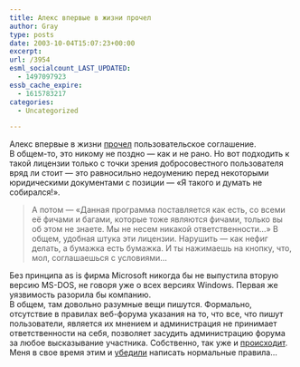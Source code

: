```yaml
---
title: Алекс впервые в жизни прочел
author: Gray
type: posts
date: 2003-10-04T15:07:23+00:00
excerpt:
url: /3954
esml_socialcount_LAST_UPDATED:
  - 1497097923
essb_cache_expire:
  - 1615783217
categories:
  - Uncategorized

---
```








Алекс впервые в жизни <a href="http://alex.ezhiki.ru/04.10.2003/3" target="_blank">прочел</a> пользовательское соглашение.  
В общем-то, это никому не поздно &#8212; как и не рано. Но вот подходить к такой лицензии только с точки зрения добросовестного пользователя вряд ли стоит &#8212; это равносильно недоумению перед некоторыми юридическими документами с позиции &#8212; &#171;Я такого и думать не собирался!&#187;.

> А потом &#8212; &laquo;Данная программа поставляется как есть, со всеми её фичами и багами, которые тоже являются фичами, только вы об этом не знаете. Мы не несем никакой ответственности&#8230;&raquo; В общем, удобная штука эти лицензии. Нарушить &#8212; как нефиг делать, а бумажка есть бумажка. И ты нажимаешь на кнопку, что, мол, соглашаешься с условиями&#8230; 

Без принципа as is фирма Microsoft никогда бы не выпустила вторую версию MS-DOS, не говоря уже о всех версиях Windows. Первая же уязвимость разорила бы компанию.  
В общем, там довольно разумные вещи пишутся. Формально, отсутствие в правилах веб-форума указания на то, что все, что пишут пользователи, является их мнением и администрация не принимает ответственности на себя, позволяет засудить администрацию форума за любое высказывание участника. Собственно, так уже и <a href="http://www.compulenta.ru/2003/9/18/42032/" target="_blank">происходит</a>.  
Меня в свое время этим и <a href="http://www.searchengines.ru/forum/showthread.php?s=&#038;threadid=2057" target="_blank">убедили</a> написать нормальные правила&#8230;